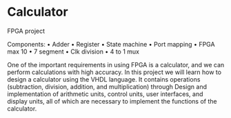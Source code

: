 # Calculator
FPGA project

Components:
• Adder
• Register
• State machine
• Port mapping
• FPGA max 10
• 7 segment
• Clk division
• 4 to 1 mux

One of the important requirements in using FPGA is a calculator, and we can
perform calculations with high accuracy. In this project we will learn how to
design a calculator using the VHDL language. It contains operations
(subtraction, division, addition, and multiplication) through Design and
implementation of arithmetic units, control units, user interfaces, and display
units, all of which are necessary to implement the functions of the calculator.
